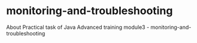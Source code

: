 # monitoring-and-troubleshooting
About Practical task of Java Advanced training module3 - monitoring-and-troubleshooting
